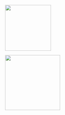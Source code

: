 <p align="justify">
  <a href="https://github.com/AndrewAimone/AndrewAimone/" >
    <img height="150"
      src="https://github-readme-stats.vercel.app/api?username=AndrewAimone&count_private=true&show_icons=true&custom_title=Github%20Status&show=issues&theme=radical"
    />
  </a>
   <a href="https://github.com/AndrewAimone/github-readme-stats%22%3E
    <img
      height="150"
      src="https://github-readme-stats.vercel.app/api/top-langs/?username=AndrewAimone&layout=compact&theme=radical" />
  </a>
</p>
                                                                                                                  
<img height="180em" src="https://github-readme-stats.vercel.app/api/top-langs/?username=imohashi&layout=compact&langs_count=7&theme=dark"/>
